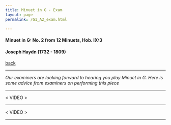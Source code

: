```yaml
---
title: Minuet in G - Exam
layout: page
permalink: /G1_A2_exam.html

---
```



#### Minuet in G: No. 2 from 12 Minuets, Hob. IX:3

#### Joseph Haydn (1732 - 1809)

[back](G1_A2)

***

*Our examiners are looking forward to hearing you play Minuet in G. Here is some advice from examiners on performing this piece*



***

< VIDEO >

***

< VIDEO >

***


